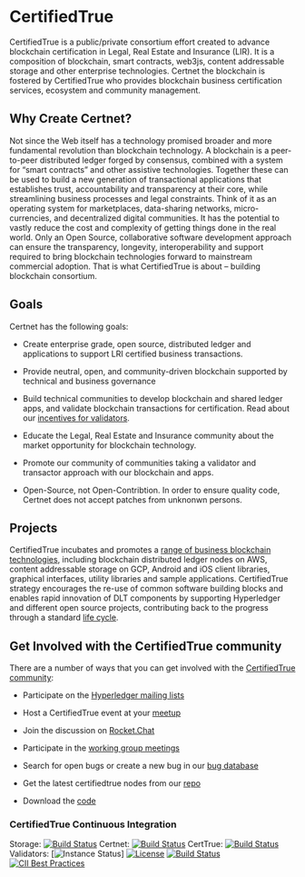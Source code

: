 # CertifiedTrue
CertifiedTrue is a public/private consortium effort created to advance blockchain certification in Legal, Real Estate and Insurance (LIR). It is a composition of blockchain, smart contracts, web3js, content addressable storage and other enterprise technologies. Certnet the blockchain is fostered by CertifiedTrue who provides blockchain business certification services, ecosystem and community management. 

## Why Create Certnet?
Not since the Web itself has a technology promised broader and more fundamental revolution than blockchain technology. A blockchain is a peer-to-peer distributed ledger forged by consensus, combined with a system for “smart contracts” and other assistive technologies. Together these can be used to build a new generation of transactional applications that establishes trust, accountability and transparency at their core, while streamlining business processes and legal constraints.
Think of it as an operating system for marketplaces, data-sharing networks, micro-currencies, and decentralized digital communities. It has the potential to vastly reduce the cost and complexity of getting things done in the real world.
Only an Open Source, collaborative software development approach can ensure the transparency, longevity, interoperability and support required to bring blockchain technologies forward to mainstream commercial adoption. That is what CertifiedTrue is about – building blockchain consortium. 

## Goals
Certnet has the following goals:
* Create enterprise grade, open source, distributed ledger and applications to support LRI certified business transactions.

* Provide neutral, open, and community-driven blockchain supported by technical and business governance

* Build technical communities to develop blockchain and shared ledger apps, and validate blockchain transactions for certification. Read about our [incentives for validators](https://certnet.io).

* Educate the Legal, Real Estate and Insurance community about the market opportunity for blockchain technology.

* Promote our community of communities taking a validator and transactor approach with our blockchain and apps.

* Open-Source, not Open-Contribtion. In order to ensure quality code, Certnet does not accept patches from unknonwn persons. 

## Projects
CertifiedTrue incubates and promotes a [range of business blockchain technologies](https://github.com/CertifiedTrue), including blockchain distributed ledger nodes on AWS, content addressable storage on GCP, Android and iOS client libraries, graphical interfaces, utility libraries and sample applications. CertifiedTrue strategy encourages the re-use of common software building blocks and enables rapid innovation of DLT components by supporting Hyperledger and different open source projects, contributing back to the progress through a standard [life cycle](https://wiki.hyperledger.org/community/project-lifecycle).  

## Get Involved with the CertifiedTrue community
There are a number of ways that you can get involved with the [CertifiedTrue community](http://certifedture.co):

* Participate on the [Hyperledger mailing lists](http://lists.hyperledger.org/)

* Host a CertifiedTrue event at your [meetup](http://www.meetup.com/pro/hyperledger/)

* Join the discussion on [Rocket.Chat](https://chat.hyperledger.org/)

* Participate in the [working group meetings](https://wiki.hyperledger.org/community/calendar-public-meetings)

* Search for open bugs or create a new bug in our [bug database](https://jira.hyperledger.org/)

* Get the latest certifiedtrue nodes from our [repo](https://github.com/certifiedtrue)

* Download the [code](https://github.com/hyperledger)

### CertifiedTrue Continuous Integration

Storage:
[![Build Status](https://travis-ci.org/perkeep/perkeep.svg?branch=master)](https://travis-ci.org/perkeep/perkeep)
Certnet:
[![Build Status](https://travis-ci.org/CertifiedTrue/certnet.io.svg?branch=master)](https://travis-ci.org/CertifiedTrue/certnet.io)	
CertTrue:
[![Build Status](https://travis-ci.org/CertifiedTrue/certifiedtrue.co.svg?branch=master)](https://travis-ci.org/CertifiedTrue/certifiedtrue.co)
Validators:
[![Instance Status](https://ec2-54-204-243-35.compute-1.amazonaws.com?svg=true)]
[![License](https://img.shields.io/badge/License-Apache%202.0-yellowgreen.svg)](https://github.com/hyperledger/sawtooth-seth/blob/master/LICENSE)
[![Build Status](https://jenkins.hyperledger.org/user/brooklyn/my-views/view/all/job/crypto-lib-verify-x86_64/badge/icon)](https://jenkins.hyperledger.org/user/brooklyn/my-views/view/all/job/crypto-lib-verify-x86_64/)
[![CII Best Practices](https://bestpractices.coreinfrastructure.org/en/projects/954)](https://bestpractices.coreinfrastructure.org/projects/954)



